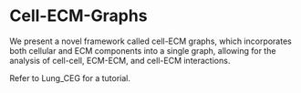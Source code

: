 # Cell-ECM-Graphs

We present a novel framework called cell-ECM graphs, which incorporates both cellular and ECM components into a single graph, allowing for the analysis of cell-cell, ECM-ECM, and cell-ECM interactions. 

Refer to Lung_CEG for a tutorial. 
